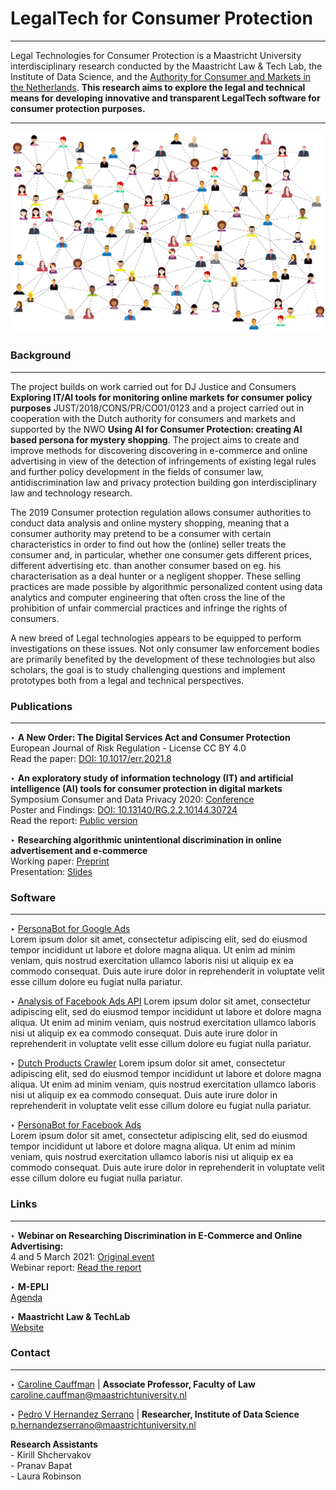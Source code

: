 # LegalTech for Consumer Protection

------

Legal Technologies for Consumer Protection is a Maastricht University interdisciplinary research conducted by the Maastricht Law & Tech Lab, the Institute of Data Science, and the [Authority for Consumer and Markets in the Netherlands](https://www.acm.nl/en). **This research aims to explore the legal and technical means for developing innovative and transparent LegalTech software for consumer protection purposes.**

------

<!-- ![](assets/network_consumers.png) -->
<img src="assets/network_consumers.png" alt="drawing" width="690"/>


### Background
---

The project builds on work carried out for DJ Justice and Consumers **Exploring IT/AI tools for monitoring online markets for consumer policy purposes** JUST/2018/CONS/PR/CO01/0123 and a project carried out in cooperation with the Dutch authority for consumers and markets and supported by the NWO **Using AI for Consumer Protection: creating AI based persona for mystery shopping**. The project aims to create and improve methods for discovering discovering in e-commerce and online advertising in view of the detection of infringements of existing legal rules and further policy development in the fields of consumer law, antidiscrimination law and privacy protection building gon interdisciplinary law and technology research.


The 2019 Consumer protection regulation allows consumer authorities to conduct data analysis and online mystery shopping, meaning that a consumer authority may pretend to be a consumer with certain characteristics in order to find out how the (online) seller treats the consumer and, in particular, whether one consumer gets different prices, different advertising etc. than another consumer based on eg. his characterisation as a deal hunter or a negligent shopper. These selling practices are made possible by algorithmic personalized content using data analytics and computer engineering that often cross the line of the prohibition of unfair commercial practices and infringe the rights of consumers.  

A new breed of Legal technologies appears to be equipped to perform investigations on these issues. Not only consumer law enforcement bodies are primarily benefited by the development of these technologies but also scholars, the goal is to study challenging questions and implement prototypes both from a legal and technical perspectives.  


### Publications
---

‣ **A New Order: The Digital Services Act and Consumer Protection**  
European Journal of Risk Regulation - License CC BY 4.0  
Read the paper: [DOI: 10.1017/err.2021.8](https://www.researchgate.net/publication/350917767_A_New_Order_The_Digital_Services_Act_and_Consumer_Protection)  

‣ **An exploratory study of information technology (IT) and artificial intelligence (AI) tools for consumer protection in digital markets**  
Symposium Consumer and Data Privacy 2020: [Conference](https://www.maastrichtuniversity.nl/events/symposium-consumer-and-data-privacy-digital-revolution-legal-social-and-economic-interaction)  
Poster and Findings: [DOI: 10.13140/RG.2.2.10144.30724](https://www.researchgate.net/publication/348937412_An_exploratory_study_of_information_technology_IT_and_artificial_intelligence_AI_tools_for_consumer_protection_in_digital_markets_An_European_Commission_Tender)  
Read the report: [Public version](https://drive.google.com/file/d/1c628y57bWE9gPV27oFSPz8bU18kZ82-v/view?usp=sharing)

‣ **Researching algorithmic unintentional discrimination in online advertisement and e-commerce**  
Working paper: [Preprint](https://drive.google.com/file/d/1KbCoSF8WMNm96QwaRHSV_dIEf-Lb8m7_/view?usp=sharing)  
Presentation: [Slides](https://docs.google.com/presentation/d/e/2PACX-1vSf1i7VjWyRfFLa4Kyyc0LZjbuPnX2oZc1LZ3wI1cXr9B4FzTPqglC0drcGRhytPGfq7nGO6zVO4o6m/pub?start=false&loop=false&delayms=5000)  

### Software
---
‣ [PersonaBot for Google Ads](https://pedrohserrano.github.io/legaltech-consumer-protection/PersonaBot/)  
Lorem ipsum dolor sit amet, consectetur adipiscing elit, sed do eiusmod tempor incididunt ut labore et dolore magna aliqua. Ut enim ad minim veniam, quis nostrud exercitation ullamco laboris nisi ut aliquip ex ea commodo consequat. Duis aute irure dolor in reprehenderit in voluptate velit esse cillum dolore eu fugiat nulla pariatur. 

‣ [Analysis of Facebook Ads API](https://pedrohserrano.github.io/legaltech-consumer-protection/Facebook_Ads_API/)
Lorem ipsum dolor sit amet, consectetur adipiscing elit, sed do eiusmod tempor incididunt ut labore et dolore magna aliqua. Ut enim ad minim veniam, quis nostrud exercitation ullamco laboris nisi ut aliquip ex ea commodo consequat. Duis aute irure dolor in reprehenderit in voluptate velit esse cillum dolore eu fugiat nulla pariatur. 

‣ [Dutch Products Crawler](https://pedrohserrano.github.io/legaltech-consumer-protection/Dutch_Products_Crawler/)
Lorem ipsum dolor sit amet, consectetur adipiscing elit, sed do eiusmod tempor incididunt ut labore et dolore magna aliqua. Ut enim ad minim veniam, quis nostrud exercitation ullamco laboris nisi ut aliquip ex ea commodo consequat. Duis aute irure dolor in reprehenderit in voluptate velit esse cillum dolore eu fugiat nulla pariatur. 

‣ [PersonaBot for Facebook Ads](https://pedrohserrano.github.io/legaltech-consumer-protection/Facebook_PersonaBot/)  
Lorem ipsum dolor sit amet, consectetur adipiscing elit, sed do eiusmod tempor incididunt ut labore et dolore magna aliqua. Ut enim ad minim veniam, quis nostrud exercitation ullamco laboris nisi ut aliquip ex ea commodo consequat. Duis aute irure dolor in reprehenderit in voluptate velit esse cillum dolore eu fugiat nulla pariatur. 


### Links
---
‣ **Webinar on Researching Discrimination in E-Commerce and Online Advertising:**  
4 and 5 March 2021: [Original event](https://www.maastrichtuniversity.nl/events/researching-discrimination-e-commerce-and-online-advertising-webinar)  
Webinar report: [Read the report](https://docs.google.com/document/d/e/2PACX-1vTmgfNMXLEvlQCYfF9jtB7Nc_a3n1qGQCNraPnkAweTsB6E8FDJXIn4fDtlrHOY3Q/pub)  

‣ **M-EPLI**  
[Agenda](https://www.maastrichtuniversity.nl/research/m-epli/m-epli-talks)  

‣ **Maastricht Law & TechLab**  
[Website](https://www.maastrichtuniversity.nl/about-um/faculties/law/research/law-and-tech-lab)  

### Contact
---
‣  [Caroline Cauffman](https://www.maastrichtuniversity.nl/caroline.cauffman) | **Associate Professor, Faculty of Law**  
[caroline.cauffman@maastrichtuniversity.nl](mailto:caroline.cauffman@maastrichtuniversity.nl)   

‣  [Pedro V Hernandez Serrano](https://www.maastrichtuniversity.nl/p.hernandezserrano) | **Researcher, Institute of Data Science**  
[p.hernandezserrano@maastrichtuniversity.nl](mailto:p.hernandezserrano@maastrichtuniversity.nl)  

**Research Assistants**  
    - Kirill Shchervakov  
    - Pranav Bapat  
    - Laura Robinson

